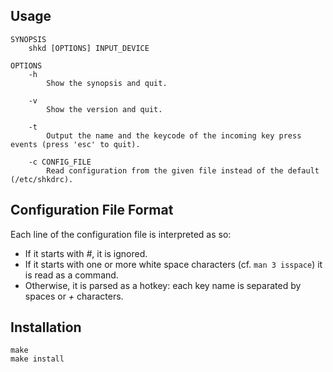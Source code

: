 ## Usage

    SYNOPSIS
        shkd [OPTIONS] INPUT_DEVICE

    OPTIONS
        -h
            Show the synopsis and quit.

        -v
            Show the version and quit.

        -t
            Output the name and the keycode of the incoming key press events (press 'esc' to quit).

        -c CONFIG_FILE
            Read configuration from the given file instead of the default (/etc/shkdrc).

## Configuration File Format

Each line of the configuration file is interpreted as so:

- If it starts with *#*, it is ignored.
- If it starts with one or more white space characters (cf. `man 3 isspace`) it is read as a command.
- Otherwise, it is parsed as a hotkey: each key name is separated by spaces or *+* characters.

## Installation

    make
    make install
